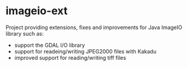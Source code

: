 imageio-ext
===========

Project providing extensions, fixes and improvements for Java ImageIO library such as:
 * support the GDAL I/O library
 * support for readeing/writing JPEG2000 files with Kakadu
 * improved support for reading/writing tiff files
